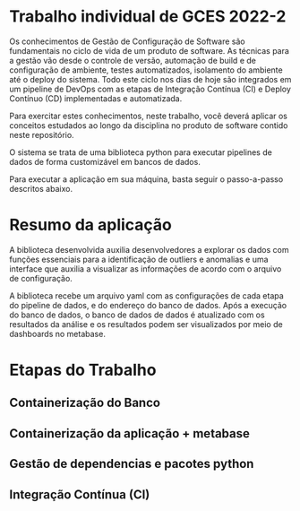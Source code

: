 # Trabalho individual de GCES 2022-2

Os conhecimentos de Gestão de Configuração de Software são fundamentais no ciclo de vida de um produto de software. As técnicas para a gestão vão desde o controle de versão, automação de build e de configuração de ambiente, testes automatizados, isolamento do ambiente até o deploy do sistema. Todo este ciclo nos dias de hoje são integrados em um pipeline de DevOps com as etapas de Integração Contínua (CI) e Deploy Contínuo (CD) implementadas e automatizada.

Para exercitar estes conhecimentos, neste trabalho, você deverá aplicar os conceitos estudados ao longo da disciplina no produto de software contido neste repositório.

O sistema se trata de uma biblioteca python para executar pipelines de dados de forma customizável em bancos de dados.

Para executar a aplicação em sua máquina, basta seguir o passo-a-passo descritos abaixo.

# Resumo da aplicação 

 A biblioteca desenvolvida auxilia desenvolvedores a explorar os dados com funções essenciais para a identificação de outliers e anomalias e uma interface que auxilia a visualizar as informações de acordo com o arquivo de configuração.

 A biblioteca recebe um arquivo yaml com as configurações de cada etapa do pipeline de dados, e do endereço do banco de dados.
 Após a execução do banco de dados, o banco de dados de dados é atualizado com os resultados da análise e os resultados podem ser visualizados por meio de dashboards no metabase.

# Etapas do Trabalho

## Containerização do Banco

## Containerização da aplicação + metabase

## Gestão de dependencias e pacotes python

##  Integração Contínua (CI)
